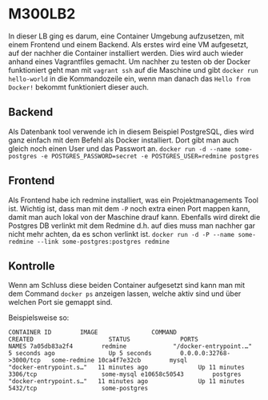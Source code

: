 # M300LB2
In dieser LB ging es darum, eine Container Umgebung aufzusetzen, mit einem Frontend und einem Backend.
Als erstes wird eine VM aufgesetzt, auf der nachher die Container installiert werden. Dies wird auch wieder anhand eines Vagrantfiles gemacht. Um nachher zu testen ob der Docker funktioniert geht man mit `vagrant ssh` auf die Maschine und gibt `docker run hello-world` in die Kommandozeile ein, wenn man danach das `Hello from Docker!` bekommt funktioniert dieser auch.

## Backend
Als Datenbank tool verwende ich in diesem Beispiel PostgreSQL, dies wird ganz einfach mit dem Befehl als Docker installiert. Dort gibt man auch gleich noch einen User und das Passwort an.
`docker run -d --name some-postgres -e POSTGRES_PASSWORD=secret -e POSTGRES_USER=redmine postgres`

## Frontend
Als Frontend habe ich redmine installiert, was ein Projektmanagements Tool ist. Wichtig ist, dass man mit dem `-P` noch extra einen Port mappen kann, damit man auch lokal von der Maschine drauf kann. Ebenfalls wird direkt die Postgres DB verlinkt mit dem Redmine d.h. auf dies muss man nachher gar nicht mehr achten, da es schon verlinkt ist.
`docker run -d -P --name some-redmine --link some-postgres:postgres redmine`

## Kontrolle
Wenn am Schluss diese beiden Container aufgesetzt sind kann man mit dem Command `docker ps` anzeigen lassen, welche aktiv sind und über welchen Port sie gemappt sind.

Beispielsweise so:

`CONTAINER ID        IMAGE               COMMAND                  CREATED                     STATUS              PORTS            
 NAMES
7a05db83a2f4        redmine             "/docker-entrypoint.…"   5 seconds ago               Up 5 seconds        0.0.0.0:32768->3000/tcp   some-redmine
10ca4f7e32cb        mysql               "docker-entrypoint.s…"   11 minutes ago              Up 11 minutes       3306/tcp                  some-mysql
e10658c50543        postgres            "docker-entrypoint.s…"   11 minutes ago              Up 11 minutes       5432/tcp                  some-postgres`
